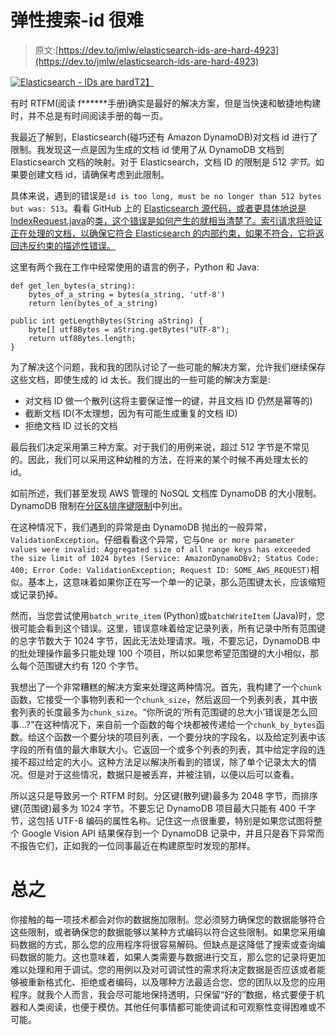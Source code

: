 # 弹性搜索-id 很难

> 原文:[https://dev.to/jmlw/elasticsearch-ids-are-hard-4923](https://dev.to/jmlw/elasticsearch-ids-are-hard-4923)

[![Elasticsearch - IDs are hard](../Images/9cf2c87f1a1232536c1489e531c74b67.png)T2】](https://res.cloudinary.com/practicaldev/image/fetch/s--LikRpIpB--/c_limit%2Cf_auto%2Cfl_progressive%2Cq_auto%2Cw_880/https://blog.joshmlwood.com/content/images/2018/07/elasticsearch-2.png)

有时 RTFM(阅读 f******手册)确实是最好的解决方案，但是当快速和敏捷地构建时，并不总是有时间阅读手册的每一页。

我最近了解到，Elasticsearch(碰巧还有 Amazon DynamoDB)对文档 id 进行了限制。我发现这一点是因为生成的文档 id 使用了从 DynamoDB 文档到 Elasticsearch 文档的映射。对于 Elasticsearch，文档 ID 的限制是 512 *字节*。如果要创建文档 id，请确保考虑到此限制。

具体来说，遇到的错误是`id is too long, must be no longer than 512 bytes but was: 513`。看看 GitHub 上的 [Elasticsearch 源代码，或者更具体地说是 IndexRequest.java](https://github.com/elastic/elasticsearch)的[类，这个错误是如何产生的就相当清楚了。索引请求将验证正在处理的文档，以确保它符合 Elasticsearch 的内部约束，如果不符合，它将返回违反约束的描述性错误。](https://github.com/elastic/elasticsearch/blob/d56de9890d895cd3038aa12c6d320512f6e88b9c/server/src/main/java/org/elasticsearch/action/index/IndexRequest.java#L182)

这里有两个我在工作中经常使用的语言的例子，Python 和 Java:

```
def get_len_bytes(a_string):
    bytes_of_a_string = bytes(a_string, 'utf-8')
    return len(bytes_of_a_string)

public int getLengthBytes(String aString) {
    byte[] utf8Bytes = aString.getBytes("UTF-8");
    return utf8Bytes.length;
} 
```

为了解决这个问题，我和我的团队讨论了一些可能的解决方案，允许我们继续保存这些文档，即使生成的 id 太长。我们提出的一些可能的解决方案是:

*   对文档 ID 做一个散列(这将主要保证惟一的键，并且文档 ID 仍然是幂等的)
*   截断文档 ID(不太理想，因为有可能生成重复的文档 ID)
*   拒绝文档 ID 过长的文档

最后我们决定采用第三种方案。对于我们的用例来说，超过 512 字节是不常见的。因此，我们可以采用这种幼稚的方法，在将来的某个时候不再处理太长的 id。

如前所述，我们甚至发现 AWS 管理的 NoSQL 文档库 DynamoDB 的大小限制。DynamoDB 限制在[分区&排序键限制](https://docs.aws.amazon.com/amazondynamodb/latest/developerguide/Limits.html#limits-partition-sort-keys)中列出。

在这种情况下，我们遇到的异常是由 DynamoDB 抛出的一般异常，`ValidationException`。仔细看看这个异常，它与`One or more parameter values were invalid: Aggregated size of all range keys has exceeded the size limit of 1024 bytes (Service: AmazonDynamoDBv2; Status Code: 400; Error Code: ValidationException; Request ID: SOME_AWS_REQUEST)`相似。基本上，这意味着如果你正在写一个单一的记录，那么范围键太长，应该缩短或记录扔掉。

然而，当您尝试使用`batch_write_item` (Python)或`batchWriteItem` (Java)时，您很可能会看到这个错误。这里，错误意味着给定记录列表，所有记录中所有范围键的总字节数大于 1024 字节，因此无法处理请求。哦，不要忘记，DynamoDB 中的批处理操作最多只能处理 100 个项目，所以如果您希望范围键的大小相似，那么每个范围键大约有 120 个字节。

我想出了一个非常糟糕的解决方案来处理这两种情况。首先，我构建了一个`chunk`函数，它接受一个事物列表和一个`chunk_size`，然后返回一个列表列表，其中嵌套列表的长度最多为`chunk_size`。“你所说的‘所有范围键的总大小’错误是怎么回事...?"在这种情况下，来自前一个函数的每个块都被传递给一个`chunk_by_bytes`函数。给这个函数一个要分块的项目列表，一个要分块的字段名，以及给定列表中该字段的所有值的最大串联大小。它返回一个或多个列表的列表，其中给定字段的连接不超过给定的大小。这种方法足以解决所看到的错误，除了单个记录太大的情况。但是对于这些情况，数据只是被丢弃，并被注销，以便以后可以查看。

所以这只是导致另一个 RTFM 时刻。分区键(散列键)最多为 2048 字节，而排序键(范围键)最多为 1024 字节。不要忘记 DynamoDB 项目最大只能有 400 千字节，这包括 UTF-8 编码的属性名称。记住这一点很重要，特别是如果您试图将整个 Google Vision API 结果保存到一个 DynamoDB 记录中，并且只是吞下异常而不报告它们，正如我的一位同事最近在构建原型时发现的那样。

# 总之

你接触的每一项技术都会对你的数据施加限制。您必须努力确保您的数据能够符合这些限制，或者确保您的数据能够以某种方式编码以符合这些限制。如果您采用编码数据的方式，那么您的应用程序将很容易解码。但缺点是这降低了搜索或查询编码数据的能力。这也意味着，如果人类需要与数据进行交互，那么您的记录将更加难以处理和用于调试。您的用例以及对可调试性的需求将决定数据是否应该或者能够被重新格式化、拒绝或者编码，以及哪种方法最适合您、您的团队以及您的应用程序。就我个人而言，我会尽可能地保持透明，只保留“好的”数据，格式要便于机器和人类阅读，也便于模仿。其他任何事情都可能使调试和可观察性变得困难或不可能。